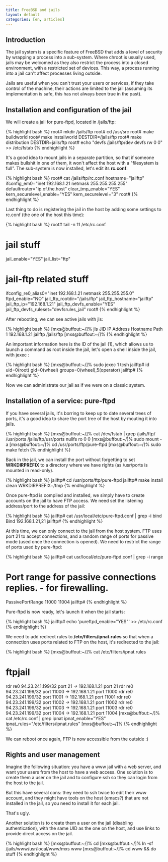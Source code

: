 ```yaml
---
title: FreeBSD and jails
layout: default
categories: [en, articles]
---
```


## Introduction

The jail system is a specific feature of FreeBSD that adds a level of
security by wrapping a process into a sub-system. Where chroot is
usually used, jails may be welcomed as they also restrict the process
into a closed environment, with a restricted set of devices. This way,
a process running into a jail can't affect processes living outside.

Jails are useful when you can't trust your users or services, if they
take control of the machine, their actions are limited to the jail
(assuming its implementation is safe, this has not always been true
in the past).

## Installation and configuration of the jail

We will create a jail for pure-ftpd, located in /jails/ftp:

{% highlight bash %}
root# mkdir /jails/ftp
root# cd /usr/src
root# make buildworld
root# make installworld DESTDIR=/jails/ftp
root# make distribution DESTDIR=jails/ftp
root# echo "devfs /jails/ftp/dev devfs rw 0 0" >> /etc/fstab
{% endhighlight %}

It's a good idea to mount jails in a separate partition, so that
if someone makes bullshit in one of them, it won't affect the host
with a "filesystem is full". The sub-system is now installed, let's
edit its __rc.conf__:

{% highlight bash %}
root# cat /jails/ftp/rc.conf
hostname="jailftp"
ifconfig_em0="inet 192.168.1.21 netmask 255.255.255.255"
defaultrouter="ip.of.the.host"
clear_tmp_enable="YES"
kern_securelevel_enable="YES"
kern_securelevel="3"
root#
{% endhighlight %}

Last thing to do is registering the jail in the host by adding
some settings to rc.conf (the one of the host this time):

{% highlight bash %}
root# tail -n 11 /etc/rc.conf
# jail stuff
jail_enable="YES"
jail_list="ftp"

# jail-ftp related stuff
ifconfig_re0_alias0="inet 192.168.1.21 netmask 255.255.255.0"
ftpd_enable="NO"
jail_ftp_rootdir="/jails/ftp"
jail_ftp_hostname="jailftp"
jail_ftp_ip="192.168.1.21"
jail_ftp_devfs_enable="YES"
jail_ftp_devfs_ruleset="devfsrules_jail"
root# 
{% endhighlight %}

After rebooting, we can see active jails with jls:

{% highlight bash %}
[mxs@buffout:~/]% jls
JID IP Address Hostname Path
1 192.168.1.21 jailftp /jails/ftp
[mxs@buffout:~/]%
{% endhighlight %}

An important information here is the ID of the jail (1), which
allows us to launch a command as root inside the jail, let's open
a shell inside the jail, with jexec :

{% highlight bash %}
[mxs@buffout:~/]% sudo jexec 1 tcsh
jailftp# id
uid=0(root) gid=0(wheel) groups=0(wheel),5(operator)
jailftp# 
{% endhighlight %}

Now we can administrate our jail as if we were on a classic system.

## Installation of a service: pure-ftpd

If you have several jails, it's borring to keep up to date several
trees of ports, it's a good idea to share the port tree of the host
by mouting it into jails.

{% highlight bash %}
[mxs@buffout:~/]% cat /dev/fstab | grep /jails/ftp/
/usr/ports /jails/ftp/usr/ports nullfs ro 0 0
[mxs@buffout:~/]% sudo mount -a
[mxs@buffout:~/]% cd /usr/ports/ftp/pure-ftpd
[mxs@buffout:~/]% sudo make fetch
{% endhighlight %}

Back in the jail, we can install the port without forgetting to set
__WRKDIRPREFIX__ to a directory where we have rights (as /usr/ports
is mounted in read-only).

{% highlight bash %}
jailftp# cd /usr/ports/ftp/pure-ftpd
jailftp# make install clean WRKDIRPREFIX=/tmp
{% endhighlight %}

Once pure-ftpd is compiled and installed, we simply have to create
accounts on the jail to have FTP access. We need set the listening
address/port to the address of the jail:

{% highlight bash %}
jailftp# cat /usr/local/etc/pure-ftpd.conf | grep -i bind
Bind 192.168.1.21,21
jailftp#
{% endhighlight %}

At this time, we can only connect to the jail from the host system.
FTP uses port 21 to accept connections, and a random range of ports
for passive mode (used once the connection is opened). We need to
restrict the range of ports used by pure-ftpd:

{% highlight bash %}
jailftp# cat usr/local/etc/pure-ftpd.conf | grep -i range
# Port range for passive connections replies. - for firewalling.
PassivePortRange 11000 11004
jailftp#
{% endhighlight %}

Pure-ftpd is now ready, let's launch it when the jail starts:

{% highlight bash %}
jailftp# echo 'pureftpd_enable="YES"' >> /etc/rc.conf
{% endhighlight %}

We need to add redirect rules to __/etc/filters/ipnat.rules__ so
that when a connection uses ports related to FTP on the host, it's
redirected to the jail:

{% highlight bash %}
[mxs@buffout:~/]% cat /etc/filters/ipnat.rules
# ftpjail
rdr re0 94.23.241.199/32 port 21 -> 192.168.1.21 port 21
rdr re0 94.23.241.199/32 port 11000 -> 192.168.1.21 port 11000
rdr re0 94.23.241.199/32 port 11001 -> 192.168.1.21 port 11001
rdr re0 94.23.241.199/32 port 11002 -> 192.168.1.21 port 11002
rdr re0 94.23.241.199/32 port 11003 -> 192.168.1.21 port 11003
rdr re0 94.23.241.199/32 port 11004 -> 192.168.1.21 port 11004
[mxs@buffout:~/]% cat /etc/rc.conf | grep ipnat
ipnat_enable="YES"
ipnat_rules="/etc/filters/ipnat.rules"
[mxs@buffout:~/]%
{% endhighlight %}

We can reboot once again, FTP is now accessible from the outside :)

## Rights and user management

Imagine the following situation: you have a www jail with a web server,
and want your users from the host to have a web access. One solution
is to create them a user on the jail and to configure ssh so they can
login from the host to the jail.

But this have several cons: they need to ssh twice to edit their www
account, and they might have tools on the host (emacs?) that are not
installed in the jail, so you need to install it for each jail.

That's ugly.

Another solution is to create them a user on the jail (disabling
authentication), with the same UID as the one on the host, and use
links to provide direct access on the jail.

{% highlight bash %}
[mxs@buffout:~/]% cd
[mxs@buffout:~/]% ln -sf /jails/www/usr/local/www/mxs www
[mxs@buffout:~/]% cd www && do stuff
{% endhighlight %}

